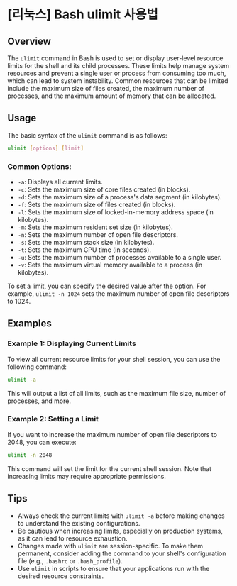 # [리눅스] Bash ulimit 사용법

## Overview
The `ulimit` command in Bash is used to set or display user-level resource limits for the shell and its child processes. These limits help manage system resources and prevent a single user or process from consuming too much, which can lead to system instability. Common resources that can be limited include the maximum size of files created, the maximum number of processes, and the maximum amount of memory that can be allocated.

## Usage
The basic syntax of the `ulimit` command is as follows:

```bash
ulimit [options] [limit]
```

### Common Options:
- `-a`: Displays all current limits.
- `-c`: Sets the maximum size of core files created (in blocks).
- `-d`: Sets the maximum size of a process's data segment (in kilobytes).
- `-f`: Sets the maximum size of files created (in blocks).
- `-l`: Sets the maximum size of locked-in-memory address space (in kilobytes).
- `-m`: Sets the maximum resident set size (in kilobytes).
- `-n`: Sets the maximum number of open file descriptors.
- `-s`: Sets the maximum stack size (in kilobytes).
- `-t`: Sets the maximum CPU time (in seconds).
- `-u`: Sets the maximum number of processes available to a single user.
- `-v`: Sets the maximum virtual memory available to a process (in kilobytes).

To set a limit, you can specify the desired value after the option. For example, `ulimit -n 1024` sets the maximum number of open file descriptors to 1024.

## Examples

### Example 1: Displaying Current Limits
To view all current resource limits for your shell session, you can use the following command:

```bash
ulimit -a
```

This will output a list of all limits, such as the maximum file size, number of processes, and more.

### Example 2: Setting a Limit
If you want to increase the maximum number of open file descriptors to 2048, you can execute:

```bash
ulimit -n 2048
```

This command will set the limit for the current shell session. Note that increasing limits may require appropriate permissions.

## Tips
- Always check the current limits with `ulimit -a` before making changes to understand the existing configurations.
- Be cautious when increasing limits, especially on production systems, as it can lead to resource exhaustion.
- Changes made with `ulimit` are session-specific. To make them permanent, consider adding the command to your shell's configuration file (e.g., `.bashrc` or `.bash_profile`).
- Use `ulimit` in scripts to ensure that your applications run with the desired resource constraints.